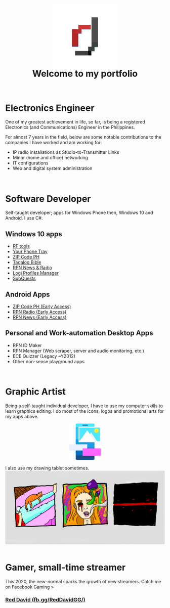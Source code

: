# 


<img src="featured-image.png" style="display:block;margin-left:auto;margin-right:auto;width:40%;" alt="Red David Logo">

<h1 style="text-align: center;margin-top:0px;padding-top:0px;">Welcome to my portfolio</h1>

<br/>

# Electronics Engineer

One of my greatest achievement in life, so far, is being a registered Electronics (and Communications) Engineer in the Philippines.

For almost 7 years in the field, below are some notable contributions to the companies I have worked and am working for:

- IP radio installations as Studio-to-Transmitter Links
- Minor (home and office) networking
- IT configurations
- Web and digital system administration

<br/>

# Software Developer

Self-taught developer; apps for Windows Phone then, Windows 10 and Android. I use C#.

## Windows 10 apps
- <a href="https://www.microsoft.com/store/productid/9nblggh41btt" target="_blank">RF tools</a>
- <a href="https://www.microsoft.com/store/productid/9P9F9D77ZB0N" target="_blank">Your Phone Tray</a>
- <a href="https://www.microsoft.com/store/productid/9nblggh5gft6" target="_blank">ZIP Code PH</a>
- <a href="https://www.microsoft.com/store/productid/9p4n369p108d" target="_blank">Tagalog Bible</a>
- <a href="https://www.microsoft.com/store/productid/9PHL469C0Z20" target="_blank">RPN News & Radio</a>
- <a href="https://www.microsoft.com/store/productid/9NTXWHLBH9JB" target="_blank">Logi Profiles Manager</a>
- <a href="https://www.microsoft.com/store/productid/9NPLBP33N95T" target="_blank">SubQuests</a>

## Android Apps
- <a href="https://play.google.com/store/apps/details?id=xyz.reddvid.zipcodeph" target="_blank">ZIP Code PH (Early Access)</a>
- <a href="https://play.google.com/store/apps/details?id=com.rpnradio.radiov1" target="_blank">RPN Radio (Early Access)</a>
- <a href="https://play.google.com/store/apps/details?id=com.rpnradio.news" target="_blank">RPN News (Early Access)</a>

## Personal and Work-automation Desktop Apps
- RPN ID Maker
- RPN Manager (Web scraper, server and audio monitoring, etc.)
- ECE Quizzer (Legacy ~Y2012)
- Other non-sense playground apps

<br/>

# Graphic Artist

Being a self-taught individual developer, I have to use my computer skills to learn graphics editing. I do most of the icons, logos and promotional arts for my apps above.

<img src="/images/07-20/portfolio/ypt-logo.png" style="display:block;margin-left:auto;margin-right:auto;width:20%;" alt="Your Phone Tray App Fluent Logo">
<br/>
I also use my drawing tablet sometimes.

<img src="/images/07-20/portfolio/buxxx.jpg" style="display:block;margin-left:auto;margin-right:auto;" alt="Quick Digital Art">

<br/>

# Gamer, small-time streamer

This 2020, the new-normal sparks the growth of new streamers. Catch me on Facebook Gaming > <br/> <a href="https://fb.gg/RedDavidGG"><h3>Red David (fb.gg/RedDavidGG/)</h3></a>
